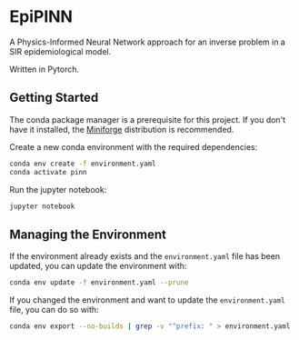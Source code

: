 # EpiPINN

A Physics-Informed Neural Network approach for an inverse problem in a SIR
epidemiological model.

Written in Pytorch.

## Getting Started

The conda package manager is a prerequisite for this project. If you don't have
it installed, the [Miniforge](https://github.com/conda-forge/miniforge)
distribution is recommended.

Create a new conda environment with the required dependencies:

```bash
conda env create -f environment.yaml
conda activate pinn
```

Run the jupyter notebook:

```bash
jupyter notebook
```

## Managing the Environment

If the environment already exists and the `environment.yaml` file has been
updated, you can update the environment with:

```bash
conda env update -f environment.yaml --prune
```

If you changed the environment and want to update the `environment.yaml` file,
you can do so with:

```bash
conda env export --no-builds | grep -v "^prefix: " > environment.yaml
```
